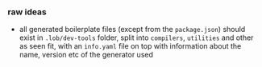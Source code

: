 ### raw ideas

-   all generated boilerplate files (except from the `package.json`) should exist in `.lob/dev-tools` folder, split into `compilers`, `utilities` and other as seen fit, with an `info.yaml` file on top with information about the name, version etc of the generator used
